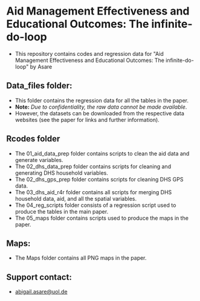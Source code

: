 # Aid Management Effectiveness and Educational Outcomes: The infinite-do-loop
  - This repository contains codes and regression data for "Aid Management Effectiveness and Educational Outcomes: The infinite-do-loop" by Asare
## Data_files folder:
- This folder contains the regression data for all the tables in the paper.
-  **Note:** _Due to confidentiality, the raw data cannot be made available_.
-  However, the datasets can be downloaded from the respective data websites (see the paper for links and further information).

## Rcodes folder
- The 01_aid_data_prep folder contains scripts to clean the aid data and generate variables.
- The 02_dhs_data_prep folder contains scripts for cleaning and generating DHS household variables.
- The 02_dhs_gps_prep folder contains scripts for cleaning DHS GPS data.
- The 03_dhs_aid_r4r folder contains all scripts for merging DHS household data, aid, and all the spatial variables.
- The 04_reg_scripts folder consists of a regression script used to produce the tables in the main paper.
- The 05_maps folder contains scripts used to produce the maps in the paper.

## Maps:
- The Maps folder contains all PNG maps in the paper.
    
## Support contact:
  - abigail.asare@uol.de
